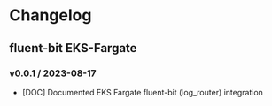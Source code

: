# Changelog

## fluent-bit EKS-Fargate

### v0.0.1 / 2023-08-17

* [DOC] Documented EKS Fargate fluent-bit (log_router) integration